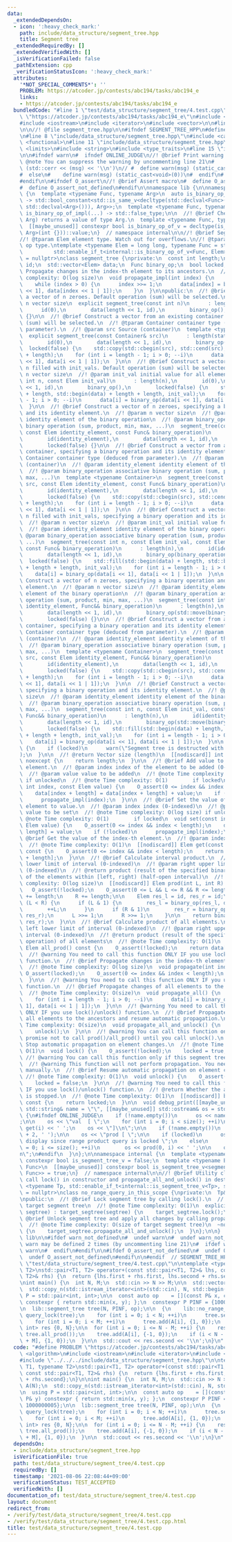 ```yaml
---
data:
  _extendedDependsOn:
  - icon: ':heavy_check_mark:'
    path: include/data_structure/segment_tree.hpp
    title: Segment tree
  _extendedRequiredBy: []
  _extendedVerifiedWith: []
  _isVerificationFailed: false
  _pathExtension: cpp
  _verificationStatusIcon: ':heavy_check_mark:'
  attributes:
    '*NOT_SPECIAL_COMMENTS*': ''
    PROBLEM: https://atcoder.jp/contests/abc194/tasks/abc194_e
    links:
    - https://atcoder.jp/contests/abc194/tasks/abc194_e
  bundledCode: "#line 1 \"test/data_structure/segment_tree/4.test.cpp\"\n#define PROBLEM\
    \ \"https://atcoder.jp/contests/abc194/tasks/abc194_e\"\n#include <algorithm>\n\
    #include <iostream>\n#include <iterator>\n#include <vector>\n\n#line 1 \"include/data_structure/segment_tree.hpp\"\
    \n\n//! @file segment_tree.hpp\n\n#ifndef SEGMENT_TREE_HPP\n#define SEGMENT_TREE_HPP\n\
    \n#line 8 \"include/data_structure/segment_tree.hpp\"\n#include <cassert>\n#include\
    \ <functional>\n#line 11 \"include/data_structure/segment_tree.hpp\"\n#include\
    \ <limits>\n#include <string>\n#include <type_traits>\n#line 15 \"include/data_structure/segment_tree.hpp\"\
    \n\n#ifndef warn\n#  ifndef ONLINE_JUDGE\n//! @brief Print warning message\n//!\
    \ @note You can suppress the warning by uncommenting line 21\n#    define warn(msg)\
    \ (std::cerr << (msg) << '\\n')\n// #  define warn(msg) (static_cast<void>(0))\n\
    #  else\n#    define warn(msg) (static_cast<void>(0))\n#  endif\n#  define warn_not_defined\n\
    #endif\n\n#ifndef O_assert\n//! @brief Assert macro\n#  define O_assert(...) assert(__VA_ARGS__)\n\
    #  define O_assert_not_defined\n#endif\n\nnamespace lib {\n\nnamespace internal\
    \ {\n  template <typename Func, typename Arg>\n  auto is_binary_op_of_impl(int)\
    \ -> std::bool_constant<std::is_same_v<decltype(std::declval<Func>()(std::declval<Arg>(),\
    \ std::declval<Arg>())), Arg>>;\n  template <typename Func, typename Arg>\n  auto\
    \ is_binary_op_of_impl(...) -> std::false_type;\n\n  //! @brief Check if Func(Arg,\
    \ Arg) returns a value of type Arg.\n  template <typename Func, typename Arg>\n\
    \  [[maybe_unused]] constexpr bool is_binary_op_of_v = decltype(is_binary_op_of_impl<Func,\
    \ Arg>(int {}))::value;\n}  // namespace internal\n\n//! @brief Segment tree\n\
    //! @tparam Elem element type. Watch out for overflows.\n//! @tparam Func binary\
    \ op type.\ntemplate <typename Elem = long long, typename Func = std::plus<>,\n\
    \          std::enable_if_t<internal::is_binary_op_of_v<Func, Elem>, std::nullptr_t>\
    \ = nullptr>\nclass segment_tree {\nprivate:\n  const int length;\n  const Elem\
    \ id;\n  std::vector<Elem> data;\n  Func binary_op;\n  bool locked;\n\n  //! @brief\
    \ Propagate changes in the index-th element to its ancestors.\n  //! @note Time\
    \ complexity: O(log size)\n  void propagate_impl(int index) {\n    index += length;\n\
    \    while (index > 0) {\n      index >>= 1;\n      data[index] = binary_op(data[index\
    \ << 1], data[index << 1 | 1]);\n    }\n  }\n\npublic:\n  //! @brief Construct\
    \ a vector of n zeroes. Default operation (sum) will be selected.\n  //! @param\
    \ n vector size\n  explicit segment_tree(const int n)\n      : length(n),\n  \
    \      id(0),\n        data(length << 1, id),\n        binary_op(),\n        locked(false)\
    \ {}\n\n  //! @brief Construct a vector from an existing container. Default operation\
    \ (sum) will be selected.\n  //! @tparam Container container type (deduced from\
    \ parameter).\n  //! @param src Source (container)\n  template <typename Container>\n\
    \  explicit segment_tree(const Container& src)\n      : length(static_cast<int>(std::size(src))),\n\
    \        id(0),\n        data(length << 1, id),\n        binary_op(),\n      \
    \  locked(false) {\n    std::copy(std::cbegin(src), std::cend(src), std::begin(data)\
    \ + length);\n    for (int i = length - 1; i > 0; --i)\n      data[i] = binary_op(data[i\
    \ << 1], data[i << 1 | 1]);\n  }\n\n  //! @brief Construct a vector of length\
    \ n filled with init_vals. Default operation (sum) will be selected.\n  //! @param\
    \ n vector size\n  //! @param init_val initial value for all elements\n  segment_tree(const\
    \ int n, const Elem init_val)\n      : length(n),\n        id(0),\n        data(length\
    \ << 1, id),\n        binary_op(),\n        locked(false) {\n    std::fill(std::begin(data)\
    \ + length, std::begin(data) + length + length, init_val);\n    for (int i = length\
    \ - 1; i > 0; --i)\n      data[i] = binary_op(data[i << 1], data[i << 1 | 1]);\n\
    \  }\n\n  //! @brief Construct a vector of n zeroes, specifying a binary operation\
    \ and its identity element.\n  //! @param n vector size\n  //! @param identity_element\
    \ identity element of the binary operation\n  //! @param binary_operation associative\
    \ binary operation (sum, product, min, max, ...)\n  segment_tree(const int n,\
    \ const Elem identity_element, const Func& binary_operation)\n      : length(n),\n\
    \        id(identity_element),\n        data(length << 1, id),\n        binary_op(binary_operation),\n\
    \        locked(false) {}\n\n  //! @brief Construct a vector from an existing\
    \ container, specifying a binary operation and its identity element.\n  //! @tparam\
    \ Container container type (deduced from parameter).\n  //! @param src Source\
    \ (container)\n  //! @param identity_element identity element of the binary operation\n\
    \  //! @param binary_operation associative binary operation (sum, product, min,\
    \ max, ...)\n  template <typename Container>\n  segment_tree(const Container&\
    \ src, const Elem identity_element, const Func& binary_operation)\n      : length(static_cast<int>(std::size(src))),\n\
    \        id(identity_element),\n        data(length << 1, id),\n        binary_op(binary_operation),\n\
    \        locked(false) {\n    std::copy(std::cbegin(src), std::cend(src), std::begin(data)\
    \ + length);\n    for (int i = length - 1; i > 0; --i)\n      data[i] = binary_op(data[i\
    \ << 1], data[i << 1 | 1]);\n  }\n\n  //! @brief Construct a vector of length\
    \ n filled with init_vals, specifying a binary operation and its identity element.\n\
    \  //! @param n vector size\n  //! @param init_val initial value for all elements\n\
    \  //! @param identity_element identity element of the binary operation\n  //!\
    \ @param binary_operation associative binary operation (sum, product, min, max,\
    \ ...)\n  segment_tree(const int n, const Elem init_val, const Elem identity_element,\
    \ const Func& binary_operation)\n      : length(n),\n        id(identity_element),\n\
    \        data(length << 1, id),\n        binary_op(binary_operation),\n      \
    \  locked(false) {\n    std::fill(std::begin(data) + length, std::begin(data)\
    \ + length + length, init_val);\n    for (int i = length - 1; i > 0; --i)\n  \
    \    data[i] = binary_op(data[i << 1], data[i << 1 | 1]);\n  }\n\n  //! @brief\
    \ Construct a vector of n zeroes, specifying a binary operation and its identity\
    \ element.\n  //! @param n vector size\n  //! @param identity_element identity\
    \ element of the binary operation\n  //! @param binary_operation associative binary\
    \ operation (sum, product, min, max, ...)\n  segment_tree(const int n, const Elem\
    \ identity_element, Func&& binary_operation)\n      : length(n),\n        id(identity_element),\n\
    \        data(length << 1, id),\n        binary_op(std::move(binary_operation)),\n\
    \        locked(false) {}\n\n  //! @brief Construct a vector from an existing\
    \ container, specifying a binary operation and its identity element.\n  //! @tparam\
    \ Container container type (deduced from parameter).\n  //! @param src Source\
    \ (container)\n  //! @param identity_element identity element of the binary operation\n\
    \  //! @param binary_operation associative binary operation (sum, product, min,\
    \ max, ...)\n  template <typename Container>\n  segment_tree(const Container&\
    \ src, const Elem identity_element, Func&& binary_operation)\n      : length(static_cast<int>(std::size(src))),\n\
    \        id(identity_element),\n        data(length << 1, id),\n        binary_op(std::move(binary_operation)),\n\
    \        locked(false) {\n    std::copy(std::cbegin(src), std::cend(src), std::begin(data)\
    \ + length);\n    for (int i = length - 1; i > 0; --i)\n      data[i] = binary_op(data[i\
    \ << 1], data[i << 1 | 1]);\n  }\n\n  //! @brief Construct a vector of n zeroes,\
    \ specifying a binary operation and its identity element.\n  //! @param n vector\
    \ size\n  //! @param identity_element identity element of the binary operation\n\
    \  //! @param binary_operation associative binary operation (sum, product, min,\
    \ max, ...)\n  segment_tree(const int n, const Elem init_val, const Elem identity_element,\
    \ Func&& binary_operation)\n      : length(n),\n        id(identity_element),\n\
    \        data(length << 1, id),\n        binary_op(std::move(binary_operation)),\n\
    \        locked(false) {\n    std::fill(std::begin(data) + length, std::begin(data)\
    \ + length + length, init_val);\n    for (int i = length - 1; i > 0; --i)\n  \
    \    data[i] = binary_op(data[i << 1], data[i << 1 | 1]);\n  }\n\n  ~segment_tree()\
    \ {\n    if (locked)\n      warn(\"Segment tree is destructed with a locked state.\"\
    );\n  }\n\n  //! @return Vector size (length)\n  [[nodiscard]] int size() const\
    \ noexcept {\n    return length;\n  }\n\n  //! @brief Add value to the index-th\
    \ element.\n  //! @param index index of the element to be added (0-indexed)\n\
    \  //! @param value value to be added\n  //! @note Time complexity: O(log size)\
    \ if unlocked\n  //! @note Time complexity: O(1)        if locked\n  void add(const\
    \ int index, const Elem value) {\n    O_assert(0 <= index && index < length);\n\
    \    data[index + length] = data[index + length] + value;\n    if (!locked)\n\
    \      propagate_impl(index);\n  }\n\n  //! @brief Set the value of the index-th\
    \ element to value.\n  //! @param index index (0-indexed)\n  //! @param value\
    \ value to be set\n  //! @note Time complexity: O(log size) if unlocked\n  //!\
    \ @note Time complexity: O(1)        if locked\n  void set(const int index, const\
    \ Elem value) {\n    O_assert(0 <= index && index < length);\n    data[index +\
    \ length] = value;\n    if (!locked)\n      propagate_impl(index);\n  }\n\n  //!\
    \ @brief Get the value of the index-th element.\n  //! @param index index (0-indexed)\n\
    \  //! @note Time complexity: O(1)\n  [[nodiscard]] Elem get(const int index)\
    \ const {\n    O_assert(0 <= index && index < length);\n    return data[index\
    \ + length];\n  }\n\n  //! @brief Calculate interval product.\n  //! @param left\
    \ lower limit of interval (0-indexed)\n  //! @param right upper limit of interval\
    \ (0-indexed)\n  //! @return product (result of the specified binary operation)\
    \ of the elements within [left, right) (half-open interval)\n  //! @note Time\
    \ complexity: O(log size)\n  [[nodiscard]] Elem prod(int L, int R) const {\n \
    \   O_assert(!locked);\n    O_assert(0 <= L && L <= R && R <= length);\n    L\
    \ += length;\n    R += length;\n\n    Elem res_l = id, res_r = id;\n\n    while\
    \ (L < R) {\n      if (L & 1) {\n        res_l = binary_op(res_l, data[L]);\n\
    \        ++L;\n      }\n      if (R & 1)\n        res_r = binary_op(data[--R],\
    \ res_r);\n      L >>= 1;\n      R >>= 1;\n    }\n\n    return binary_op(res_l,\
    \ res_r);\n  }\n\n  //! @brief Calculate product of all elements.\n  //! @param\
    \ left lower limit of interval (0-indexed)\n  //! @param right upper limit of\
    \ interval (0-indexed)\n  //! @return product (result of the specified binary\
    \ operation) of all elements\n  //! @note Time complexity: O(1)\n  [[nodiscard]]\
    \ Elem all_prod() const {\n    O_assert(!locked);\n    return data[1];\n  }\n\n\
    \  //! @warning You need to call this function ONLY IF you use lock()/unlock()\
    \ function.\n  //! @brief Propagate changes in the index-th element to its ancestors.\n\
    \  //! @note Time complexity: O(log size)\n  void propagate(int index) {\n   \
    \ O_assert(locked);\n    O_assert(0 <= index && index < length);\n    propagate_impl(index);\n\
    \  }\n\n  //! @warning You need to call this function ONLY IF you use lock()/unlock()\
    \ function.\n  //! @brief Propagate changes of all elements to the ancestors.\n\
    \  //! @note Time complexity: O(size)\n  void propagate_all() {\n    O_assert(locked);\n\
    \    for (int i = length - 1; i > 0; --i)\n      data[i] = binary_op(data[i <<\
    \ 1], data[i << 1 | 1]);\n  }\n\n  //! @warning You need to call this function\
    \ ONLY IF you use lock()/unlock() function.\n  //! @brief Propagate changes of\
    \ all elements to the ancestors and resume automatic propagation.\n  //! @note\
    \ Time complexity: O(size)\n  void propagate_all_and_unlock() {\n    propagate_all();\n\
    \    unlock();\n  }\n\n  //! @warning You can call this function only if you can\
    \ promise not to call prod()/all_prod() until you call unlock().\n  //! @brief\
    \ Stop automatic propagation on element changes.\n  //! @note Time complexity:\
    \ O(1)\n  void lock() {\n    O_assert(!locked);\n    locked = true;\n  }\n\n \
    \ //! @warning You can call this function only if this segment tree is locked.\n\
    \  //! @warning This function will not perform propagation. You need to call propagate()/propagate_all()\
    \ manually.\n  //! @brief Resume automatic propagation on element changes.\n \
    \ //! @note Time complexity: O(1)\n  void unlock() {\n    O_assert(locked);\n\
    \    locked = false;\n  }\n\n  //! @warning You need to call this function ONLY\
    \ IF you use lock()/unlock() function.\n  //! @return Whether the automatic propagation\
    \ is stopped.\n  //! @note Time complexity: O(1)\n  [[nodiscard]] bool is_locked()\
    \ const {\n    return locked;\n  }\n\n  void debug_print([[maybe_unused]] const\
    \ std::string& name = \"\", [[maybe_unused]] std::ostream& os = std::cerr) const\
    \ {\n#ifndef ONLINE_JUDGE\n    if (!name.empty())\n      os << name << \": \"\
    ;\n\n    os << \"val  [ \";\n    for (int i = 0; i < size(); ++i)\n      os <<\
    \ get(i) << ' ';\n    os << \"]\\n\";\n\n    if (!name.empty())\n      os << std::string(std::size(name)\
    \ + 2, ' ');\n\n    os << \"prod [ \";\n\n    if (locked)\n      os << \"cannot\
    \ display since range product query is locked \";\n    else\n      for (int i\
    \ = 0; i <= size(); ++i)\n        os << prod(0, i) << ' ';\n\n    os << \"]\\\
    n\";\n#endif\n  }\n};\n\nnamespace internal {\n  template <typename Tp>\n  [[maybe_unused]]\
    \ constexpr bool is_segment_tree_v = false;\n  template <typename Elem, typename\
    \ Func>\n  [[maybe_unused]] constexpr bool is_segment_tree_v<segment_tree<Elem,\
    \ Func>> = true;\n}  // namespace internal\n\n//! @brief Utility class to automatically\
    \ call lock() in constructor and propagate_all_and_unlock() in destructor.\ntemplate\
    \ <typename Tp, std::enable_if_t<internal::is_segment_tree_v<Tp>, std::nullptr_t>\
    \ = nullptr>\nclass no_range_query_in_this_scope {\nprivate:\n  Tp& target_segtree;\n\
    \npublic:\n  //! @brief Lock segment tree by calling lock().\n  //! @param segtree\
    \ target segment tree\n  //! @note Time complexity: O(1)\n  explicit no_range_query_in_this_scope(Tp&\
    \ segtree) : target_segtree(segtree) {\n    target_segtree.lock();\n  }\n  //!\
    \ @brief Unlock segment tree and apply all changes by calling propagate_all_and_unlock().\n\
    \  //! @note Time complexity: O(size of target segment tree)\n  ~no_range_query_in_this_scope()\
    \ {\n    target_segtree.propagate_all_and_unlock();\n  }\n};\n\n}  // namespace\
    \ lib\n\n#ifdef warn_not_defined\n#  undef warn\n#  undef warn_not_defined\n//\
    \ warn may be defined 2 times (by uncommenting line 21)\n#  ifdef warn\n#    undef\
    \ warn\n#  endif\n#endif\n\n#ifdef O_assert_not_defined\n#  undef O_assert\n#\
    \  undef O_assert_not_defined\n#endif\n\n#endif  // SEGMENT_TREE_HPP\n#line 8\
    \ \"test/data_structure/segment_tree/4.test.cpp\"\n\ntemplate <typename T1, typename\
    \ T2>\nstd::pair<T1, T2> operator+(const std::pair<T1, T2>& lhs, const std::pair<T1,\
    \ T2>& rhs) {\n  return {lhs.first + rhs.first, lhs.second + rhs.second};\n}\n\
    \nint main() {\n  int N, M;\n  std::cin >> N >> M;\n\n  std::vector<int> A(N);\n\
    \  std::copy_n(std::istream_iterator<int>(std::cin), N, std::begin(A));\n\n  using\
    \ P = std::pair<int, int>;\n\n  const auto op    = [](const P& x, const P& y)\
    \ constexpr { return std::min(x, y); };\n  constexpr P PINF = {1000000005, 1000000005};\n\
    \n  lib::segment_tree tree(N, PINF, op);\n\n  {\n    lib::no_range_query_in_this_scope\
    \ query_lock(tree);\n    for (int i = 0; i < N; ++i)\n      tree.set(i, {0, i});\n\
    \    for (int i = 0; i < M; ++i)\n      tree.add(A[i], {1, 0});\n  }\n\n  std::pair<int,\
    \ int> res {0, N};\n\n  for (int i = 0; i <= N - M; ++i) {\n    res = std::min(res,\
    \ tree.all_prod());\n    tree.add(A[i], {-1, 0});\n    if (i < N - M)\n      tree.add(A[i\
    \ + M], {1, 0});\n  }\n\n  std::cout << res.second << '\\n';\n}\n"
  code: "#define PROBLEM \"https://atcoder.jp/contests/abc194/tasks/abc194_e\"\n#include\
    \ <algorithm>\n#include <iostream>\n#include <iterator>\n#include <vector>\n\n\
    #include \"../../../include/data_structure/segment_tree.hpp\"\n\ntemplate <typename\
    \ T1, typename T2>\nstd::pair<T1, T2> operator+(const std::pair<T1, T2>& lhs,\
    \ const std::pair<T1, T2>& rhs) {\n  return {lhs.first + rhs.first, lhs.second\
    \ + rhs.second};\n}\n\nint main() {\n  int N, M;\n  std::cin >> N >> M;\n\n  std::vector<int>\
    \ A(N);\n  std::copy_n(std::istream_iterator<int>(std::cin), N, std::begin(A));\n\
    \n  using P = std::pair<int, int>;\n\n  const auto op    = [](const P& x, const\
    \ P& y) constexpr { return std::min(x, y); };\n  constexpr P PINF = {1000000005,\
    \ 1000000005};\n\n  lib::segment_tree tree(N, PINF, op);\n\n  {\n    lib::no_range_query_in_this_scope\
    \ query_lock(tree);\n    for (int i = 0; i < N; ++i)\n      tree.set(i, {0, i});\n\
    \    for (int i = 0; i < M; ++i)\n      tree.add(A[i], {1, 0});\n  }\n\n  std::pair<int,\
    \ int> res {0, N};\n\n  for (int i = 0; i <= N - M; ++i) {\n    res = std::min(res,\
    \ tree.all_prod());\n    tree.add(A[i], {-1, 0});\n    if (i < N - M)\n      tree.add(A[i\
    \ + M], {1, 0});\n  }\n\n  std::cout << res.second << '\\n';\n}\n"
  dependsOn:
  - include/data_structure/segment_tree.hpp
  isVerificationFile: true
  path: test/data_structure/segment_tree/4.test.cpp
  requiredBy: []
  timestamp: '2021-08-06 22:08:44+09:00'
  verificationStatus: TEST_ACCEPTED
  verifiedWith: []
documentation_of: test/data_structure/segment_tree/4.test.cpp
layout: document
redirect_from:
- /verify/test/data_structure/segment_tree/4.test.cpp
- /verify/test/data_structure/segment_tree/4.test.cpp.html
title: test/data_structure/segment_tree/4.test.cpp
---
```

